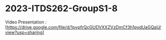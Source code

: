 # 2023-ITDS262-GroupS1-8
Video Presentation : [https://drive.google.com/file/d/1pypfrQcGUDVXXZVzDmCf3h1pydUaGQaU/view?usp=sharing]
